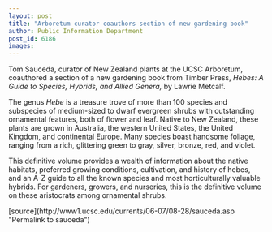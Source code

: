 ```yaml
---
layout: post
title: "Arboretum curator coauthors section of new gardening book"
author: Public Information Department
post_id: 6186
images:
---
```


<a name="content" id="content"></a>
<p>
  Tom Sauceda, curator of New Zealand plants at the UCSC Arboretum, coauthored a section of a new gardening book from Timber Press, <i>Hebes: A Guide to Species, Hybrids, and Allied Genera,</i> by Lawrie Metcalf.
</p>
<p>
  The genus <i>Hebe</i> is a treasure trove of more than 100 species and subspecies of medium-sized to dwarf evergreen shrubs with outstanding ornamental features, both of flower and leaf. Native to New Zealand, these plants are grown in Australia, the western United States, the United Kingdom, and continental Europe. Many species boast handsome foliage, ranging from a rich, glittering green to gray, silver, bronze, red, and violet.
</p>
<p>
  This definitive volume provides a wealth of information about the native habitats, preferred growing conditions, cultivation, and history of hebes, and an A-Z guide to all the known species and most horticulturally valuable hybrids. For gardeners, growers, and nurseries, this is the definitive volume on these aristocrats among ornamental shrubs.
</p>
[source](http://www1.ucsc.edu/currents/06-07/08-28/sauceda.asp "Permalink to sauceda")
